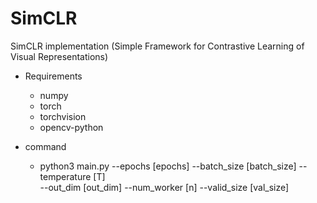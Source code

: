 # SimCLR
SimCLR implementation (Simple Framework for Contrastive Learning of Visual Representations)


* Requirements
  * numpy
  * torch
  * torchvision
  * opencv-python
  
* command
  - python3 main.py --epochs [epochs] --batch_size [batch_size] --temperature [T]  
                    --out_dim [out_dim] --num_worker [n] --valid_size [val_size]

